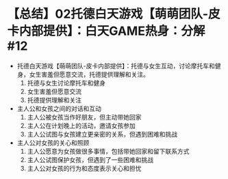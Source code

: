 # 【总结】02托德白天游戏【萌萌团队-皮卡内部提供】：白天GAME热身：分解#12

-   托德白天游戏【萌萌团队-皮卡内部提供】：托德与女生互动，讨论摩托车和健身，女生害羞但愿意交流，托德提供理解和关注。
    1.  托德与女生讨论摩托车和健身
    2.  女生害羞但愿意交流
    3.  托德提供理解和关注
-   主人公和女孩之间的对话和互动
    1.  主人公被女孩当作好朋友，但主动带她回家
    2.  主人公在计划晚上的活动，邀请女孩参加
    3.  主人公试图与女孩建立更亲密的关系，但遇到困难和挑战
-   主人公对女孩的关心和照顾
    1.  主人公愿意为女孩做很多事情，包括带她回家和留下联系方式
    2.  主人公试图保护女孩，但遇到了一些困难和挑战
    3.  主人公对女孩的行为和态度表示关心和担忧
